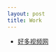 ```yaml
---
layout: post
title: Work
---
```



- [好多视频网][hc]

[github-peter]:http://github.com/happypeter
[hc]:http://www.haoduoshipin.com
